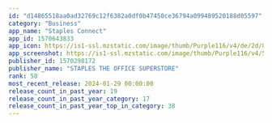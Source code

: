 ```yaml
---
id: "d14865518aa0ad32769c12f6382a0df0b47450ce36794a099489520188d05597"
category: "Business"
app_name: "Staples Connect"
app_id: 1570643833
app_icon: https://is1-ssl.mzstatic.com/image/thumb/Purple116/v4/de/2d/8f/de2d8fd8-a04b-a180-61d1-d50b9dc94755/AppIcon-0-1x_U007emarketing-0-6-0-85-220-0.png/1024x1024bb.png
app_screenshot: https://is1-ssl.mzstatic.com/image/thumb/Purple116/v4/5b/74/82/5b7482fe-f40c-ec7a-8bf6-4ee30f17dda7/9238cde9-690f-4fec-b041-596f1c46eefc_6.5_Screen_1__U0028Intro_U0029.png/1242x2688bb.png
publisher_id: 1570298172
publisher_name: "STAPLES THE OFFICE SUPERSTORE"
rank: 58
most_recent_release: 2024-01-29 00:00:00
release_count_in_past_year: 19
release_count_in_past_year_category: 17
release_count_in_past_year_top_in_category: 38
---
```

